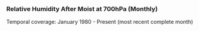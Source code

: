 ### Relative Humidity After Moist at 700hPa (Monthly)
Temporal coverage: January 1980 - Present (most recent complete month)
